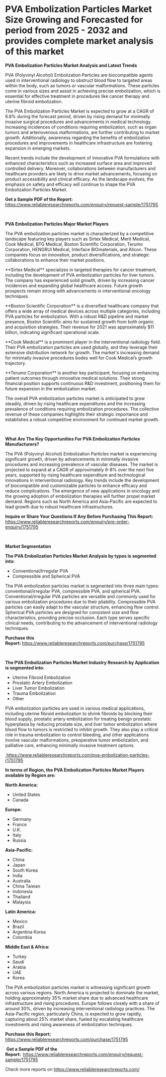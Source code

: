 <p><h1>PVA Embolization Particles Market Size Growing and Forecasted for period from 2025 - 2032 and provides complete market analysis of this market</h1></p><p><strong>PVA Embolization Particles Market Analysis and Latest Trends</strong></p>
<p><p>PVA (Polyvinyl Alcohol) Embolization Particles are biocompatible agents used in interventional radiology to obstruct blood flow to targeted areas within the body, such as tumors or vascular malformations. These particles come in various sizes and assist in achieving precise embolization, which is essential for effective treatment in procedures like cancer therapy and uterine fibroid embolization.</p><p>The PVA Embolization Particles Market is expected to grow at a CAGR of 6.8% during the forecast period, driven by rising demand for minimally invasive surgical procedures and advancements in medical technology. Increasing incidences of conditions requiring embolization, such as organ tumors and arteriovenous malformations, are further contributing to market growth. Additionally, awareness regarding the benefits of embolization procedures and improvements in healthcare infrastructure are fostering expansion in emerging markets. </p><p>Recent trends include the development of innovative PVA formulations with enhanced characteristics such as increased surface area and improved controlled delivery. Moreover, collaborations between manufacturers and healthcare providers are likely to drive market advancements, focusing on product accessibility and clinical efficacy. As the landscape evolves, the emphasis on safety and efficacy will continue to shape the PVA Embolization Particles Market.</p></p>
<p><strong>Get a Sample PDF of the Report:&nbsp;</strong> <a href="https://www.reliableresearchreports.com/enquiry/request-sample/1751795?utm_campaign=2201&utm_medium=2&utm_source=Github&utm_content=ia&utm_term=08032025&utm_id=pva-embolization-particles">https://www.reliableresearchreports.com/enquiry/request-sample/1751795</a></p>
<p>&nbsp;</p>
<p><strong>PVA Embolization Particles Major Market Players</strong></p>
<p><p>The PVA embolization particles market is characterized by a competitive landscape featuring key players such as Sirtex Medical, Merit Medical, Cook Medical, BTG Medical, Boston Scientific Corporation, Terumo Corporation, HENGRUI Medical, Interface BIOmaterials, and Alicon. These companies focus on innovation, product diversifications, and strategic collaborations to enhance their market positions.</p><p>**Sirtex Medical** specializes in targeted therapies for cancer treatment, including the development of PVA embolization particles for liver tumors. The company has experienced solid growth, driven by increasing cancer incidences and expanding global healthcare access. Future growth prospects remain strong with advancements in interventional oncology techniques.</p><p>**Boston Scientific Corporation** is a diversified healthcare company that offers a wide array of medical devices across multiple categories, including PVA particles for embolization. With a robust R&D pipeline and market presence, Boston Scientific aims for sustained growth from both organic and acquisition strategies. Their revenue for 2021 was approximately $11 billion, indicating significant operational scale.</p><p>**Cook Medical** is a prominent player in the interventional radiology field. Their PVA embolization particles are used globally, and they leverage their extensive distribution network for growth. The market's increasing demand for minimally invasive procedures bodes well for Cook Medical’s growth trajectory.</p><p>**Terumo Corporation** is another key participant, focusing on enhancing patient outcomes through innovative medical solutions. Their strong financial position supports continuous R&D investment, positioning them for future expansion in the embolization market.</p><p>The overall PVA embolization particles market is anticipated to grow steadily, driven by rising healthcare expenditures and the increasing prevalence of conditions requiring embolization procedures. The collective revenue of these companies highlights their strategic importance and establishes a robust competitive environment for continued market growth.</p></p>
<p>&nbsp;</p>
<p><strong>What Are The Key Opportunities For PVA Embolization Particles Manufacturers?</strong></p>
<p><p>The PVA (Polyvinyl Alcohol) Embolization Particles market is experiencing significant growth, driven by advancements in minimally invasive procedures and increasing prevalence of vascular diseases. The market is projected to expand at a CAGR of approximately 6-8% over the next five years, supported by rising healthcare expenditure and technological innovations in interventional radiology. Key trends include the development of biocompatible and customizable particles to enhance efficacy and reduce complications. The emergence of new applications in oncology and the growing adoption of embolization therapies will further propel market demand. Regions such as North America and Asia-Pacific are expected to lead growth due to robust healthcare infrastructures.</p></p>
<p><strong>Inquire or Share Your Questions If Any Before Purchasing This Report:</strong> <a href="https://www.reliableresearchreports.com/enquiry/pre-order-enquiry/1751795?utm_campaign=2201&utm_medium=2&utm_source=Github&utm_content=ia&utm_term=08032025&utm_id=pva-embolization-particles">https://www.reliableresearchreports.com/enquiry/pre-order-enquiry/1751795</a></p>
<p>&nbsp;</p>
<p><strong>Market Segmentation</strong></p>
<p><strong>The PVA Embolization Particles Market Analysis by types is segmented into:</strong></p>
<p><ul><li>Conventional/Irregular PVA</li><li>Compressible and Spherical PVA</li></ul></p>
<p><p>The PVA embolization particles market is segmented into three main types: conventional/irregular PVA, compressible PVA, and spherical PVA. Conventional/irregular PVA particles are versatile and commonly used for various embolization procedures due to their pliability. Compressible PVA particles can easily adapt to the vascular structure, enhancing flow control. Spherical PVA particles are designed for consistent size and flow characteristics, providing precise occlusion. Each type serves specific clinical needs, contributing to the advancement of interventional radiology techniques.</p></p>
<p><strong>Purchase this Report:&nbsp;</strong><a href="https://www.reliableresearchreports.com/purchase/1751795?utm_campaign=2201&utm_medium=2&utm_source=Github&utm_content=ia&utm_term=08032025&utm_id=pva-embolization-particles">https://www.reliableresearchreports.com/purchase/1751795</a></p>
<p>&nbsp;</p>
<p><strong>The PVA Embolization Particles Market Industry Research by Application is segmented into:</strong></p>
<p><ul><li>Uterine Fibroid Embolization</li><li>Prostatic Artery Embolization</li><li>Liver Tumor Embolization</li><li>Trauma Embolization</li><li>Other</li></ul></p>
<p><p>PVA embolization particles are used in various medical applications, including uterine fibroid embolization to shrink fibroids by blocking their blood supply, prostatic artery embolization for treating benign prostatic hyperplasia by reducing prostate size, and liver tumor embolization where blood flow to tumors is restricted to inhibit growth. They also play a critical role in trauma embolization to control bleeding, and other applications involve vascular malformations, preoperative tumor embolization, and palliative care, enhancing minimally invasive treatment options.</p></p>
<p><a href="https://www.reliableresearchreports.com/pva-embolization-particles-r1751795?utm_campaign=2201&utm_medium=2&utm_source=Github&utm_content=ia&utm_term=08032025&utm_id=pva-embolization-particles">&nbsp;https://www.reliableresearchreports.com/pva-embolization-particles-r1751795</a></p>
<p><strong>In terms of Region, the PVA Embolization Particles Market Players available by Region are:</strong></p>
<p>
    <p> <strong> North America: </strong>
        <ul>
            <li>United States</li>
            <li>Canada</li>
        </ul>
        </p> 
    <p> <strong> Europe: </strong>
        <ul>
            <li>Germany</li>
            <li>France</li>
            <li>U.K.</li>
            <li>Italy</li>
            <li>Russia</li>
        </ul>
        </p> 
    <p> <strong> Asia-Pacific: </strong>
        <ul>
            <li>China</li>
            <li>Japan</li>
            <li>South Korea</li>
            <li>India</li>
            <li>Australia</li>
            <li>China Taiwan</li>
            <li>Indonesia</li>
            <li>Thailand</li>
            <li>Malaysia</li>
        </ul>
        </p> 
    <p> <strong> Latin America: </strong>
        <ul>
            <li>Mexico</li>
            <li>Brazil</li>
            <li>Argentina Korea</li>
            <li>Colombia</li>
        </ul>
        </p> 
    <p> <strong> Middle East & Africa: </strong>
        <ul>
            <li>Turkey</li>
            <li>Saudi</li>
            <li>Arabia</li>
            <li>UAE</li>
            <li>Korea</li>
        </ul>
    </p>
    </p>
<p><p>The PVA embolization particles market is witnessing significant growth across various regions. North America is projected to dominate the market, holding approximately 35% market share due to advanced healthcare infrastructure and rising procedures. Europe follows closely with a share of around 30%, driven by increasing interventional radiology practices. The Asia-Pacific region, particularly China, is expected to grow rapidly, capturing about 25% market share, fueled by escalating healthcare investments and rising awareness of embolization techniques.</p></p>
<p><strong>Purchase this Report: </strong><a href="https://www.reliableresearchreports.com/purchase/1751795?utm_campaign=2201&utm_medium=2&utm_source=Github&utm_content=ia&utm_term=08032025&utm_id=pva-embolization-particles">https://www.reliableresearchreports.com/purchase/1751795</a></p>
<p>&nbsp;<strong>Get a Sample PDF of the Report:&nbsp;&nbsp;</strong><a href="https://www.reliableresearchreports.com/enquiry/request-sample/1751795?utm_campaign=2201&utm_medium=2&utm_source=Github&utm_content=ia&utm_term=08032025&utm_id=pva-embolization-particles">https://www.reliableresearchreports.com/enquiry/request-sample/1751795</a></p>
<p><strong></strong></p>
<p>Check more reports on <a href="https://www.reliableresearchreports.com/?utm_campaign=2201&utm_medium=2&utm_source=Github&utm_content=ia&utm_term=08032025&utm_id=pva-embolization-particles">https://www.reliableresearchreports.com/</a></p>